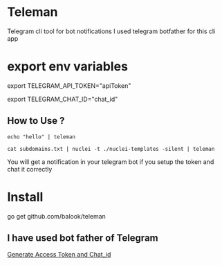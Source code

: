 # Teleman
Telegram cli tool for bot notifications
I used telegram botfather for this cli app


# export env variables


export TELEGRAM_API_TOKEN="apiToken"

export TELEGRAM_CHAT_ID="chat_id"


## How to Use ?

```
echo "hello" | teleman
```
```
cat subdomains.txt | nuclei -t ./nuclei-templates -silent | teleman
```

You will get a notification in your telegram bot if you setup the token and chat it correctly

# Install

go get github.com/balook/teleman

## I have used bot father of Telegram

[Generate Access Token and Chat_id](https://blog.r0b.re/automation/bash/2020/06/30/setup-telegram-notifications-for-your-shell.html)
